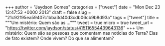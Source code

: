 
+++
author = "Jaydson Gomes"
categories = ["tweet"]
date = "Mon Dec 23 13:47:53 +0000 2013"
draft = false
slug = "21c92f95ea59407c1bba3d40d3cdb06cb9b8d93a"
tags = ["tweet"]
title = """Um mistério: Quem são as ..."""
tweet = true
micro = true
tweet_url = "https://twitter.com/jaydson/status/415116554439643136"
+++
Um mistério: Quem são as pessoas que comentam nas notícias do Terra? Elas de fato existem? Onde vivem? Do que se alimentam?
